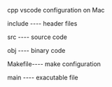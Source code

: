 cpp vscode configuration on Mac

include ---- header files

src     ---- source code

obj     ---- binary code

Makefile---- make configuration

main    ---- exacutable file
